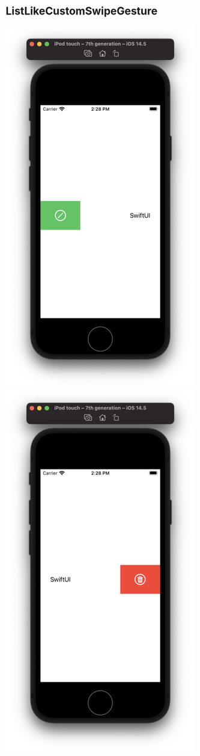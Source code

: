 # ListLikeCustomSwipeGesture

![](https://github.com/ram4ik/ListLikeCustomSwipeGesture/blob/main/ListLikeCustomSwipeGesture/Assets.xcassets/Screenshot%202021-05-03%20at%2014.28.37.imageset/Screenshot%202021-05-03%20at%2014.28.37.png)
![](https://github.com/ram4ik/ListLikeCustomSwipeGesture/blob/main/ListLikeCustomSwipeGesture/Assets.xcassets/Screenshot%202021-05-03%20at%2014.28.42.imageset/Screenshot%202021-05-03%20at%2014.28.42.png)
